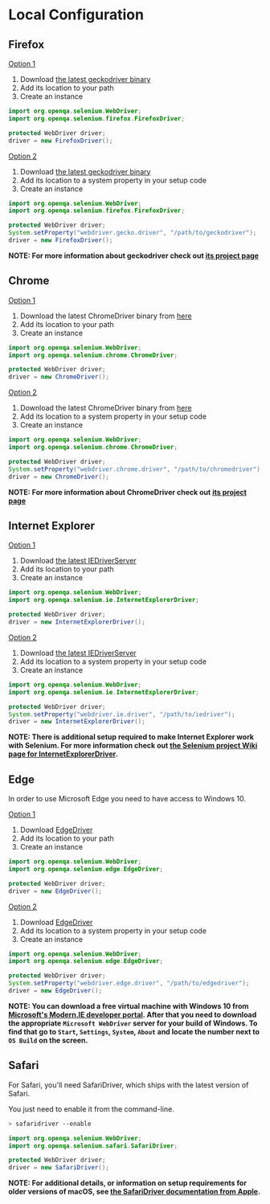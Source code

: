 # Local Configuration

## Firefox

<u>Option 1</u>

1. Download [the latest geckodriver binary](https://github.com/mozilla/geckodriver/releases/latest)
2. Add its location to your path
3. Create an instance

```java
import org.openqa.selenium.WebDriver;
import org.openqa.selenium.firefox.FirefoxDriver;

protected WebDriver driver;
driver = new FirefoxDriver();
```

<u>Option 2</u>

1. Download [the latest geckodriver binary](https://github.com/mozilla/geckodriver/releases/latest)
2. Add its location to a system property in your setup code
3. Create an instance

```java
import org.openqa.selenium.WebDriver;
import org.openqa.selenium.firefox.FirefoxDriver;

protected WebDriver driver;
System.setProperty("webdriver.gecko.driver", "/path/to/geckodriver");
driver = new FirefoxDriver();
```

__NOTE: For more information about geckodriver check out [its project page](https://github.com/mozilla/geckodriver)__


## Chrome

<u>Option 1</u>

1. Download the latest ChromeDriver binary from [here](http://chromedriver.storage.googleapis.com/index.html)
2. Add its location to your path
3. Create an instance

```java
import org.openqa.selenium.WebDriver;
import org.openqa.selenium.chrome.ChromeDriver;

protected WebDriver driver;
driver = new ChromeDriver();
```

<u>Option 2</u>

1. Download the latest ChromeDriver binary from [here](http://chromedriver.storage.googleapis.com/index.html)
2. Add its location to a system property in your setup code
3. Create an instance

```java
import org.openqa.selenium.WebDriver;
import org.openqa.selenium.chrome.ChromeDriver;

protected WebDriver driver;
System.setProperty("webdriver.chrome.driver", "/path/to/chromedriver");
driver = new ChromeDriver();
```

__NOTE: For more information about ChromeDriver check out [its project page](http://chromedriver.chromium.org)__


## Internet Explorer

<u>Option 1</u>

1. Download [the latest IEDriverServer](http://selenium-release.storage.googleapis.com/index.html)
2. Add its location to your path
3. Create an instance

```java
import org.openqa.selenium.WebDriver;
import org.openqa.selenium.ie.InternetExplorerDriver;

protected WebDriver driver;
driver = new InternetExplorerDriver();
```

<u>Option 2</u>

1. Download [the latest IEDriverServer](http://selenium-release.storage.googleapis.com/index.html)
2. Add its location to a system property in your setup code
3. Create an instance

```java
import org.openqa.selenium.WebDriver;
import org.openqa.selenium.ie.InternetExplorerDriver;

protected WebDriver driver;
System.setProperty("webdriver.ie.driver", "/path/to/iedriver");
driver = new InternetExplorerDriver();
```

__NOTE: There is additional setup required to make Internet Explorer work with Selenium. For more information check out [the Selenium project Wiki page for InternetExplorerDriver](https://github.com/SeleniumHQ/selenium/wiki/InternetExplorerDriver#required-configuration).__

## Edge

In order to use Microsoft Edge you need to have access to Windows 10. 

<u>Option 1</u>

1. Download [EdgeDriver](https://developer.microsoft.com/en-us/microsoft-edge/tools/webdriver/)
2. Add its location to your path
3. Create an instance

```java
import org.openqa.selenium.WebDriver;
import org.openqa.selenium.edge.EdgeDriver;

protected WebDriver driver;
driver = new EdgeDriver();
```

<u>Option 2</u>

1. Download [EdgeDriver](https://developer.microsoft.com/en-us/microsoft-edge/tools/webdriver/)
2. Add its location to a system property in your setup code
3. Create an instance

```java
import org.openqa.selenium.WebDriver;
import org.openqa.selenium.edge.EdgeDriver;

protected WebDriver driver;
System.setProperty("webdriver.edge.driver", "/path/to/edgedriver");
driver = new EdgeDriver();
```

__NOTE: You can download a free virtual machine with Windows 10 from [Microsoft's Modern.IE developer portal](https://developer.microsoft.com/en-us/microsoft-edge/tools/vms/). After that you need to download the appropriate `Microsoft WebDriver` server for your build of Windows. To find that go to `Start`, `Settings`, `System`, `About` and locate the number next to `OS Build` on the screen.__

## Safari

For Safari, you'll need SafariDriver, which ships with the latest version of Safari.

You just need to enable it from the command-line.

```sh
> safaridriver --enable
```

```java
import org.openqa.selenium.WebDriver;
import org.openqa.selenium.safari.SafariDriver;

protected WebDriver driver;
driver = new SafariDriver();
```

__NOTE: For additional details, or information on setup requirements for older versions of macOS, see [the SafariDriver documentation from Apple](https://developer.apple.com/documentation/webkit/testing_with_webdriver_in_safari#2957277).__



